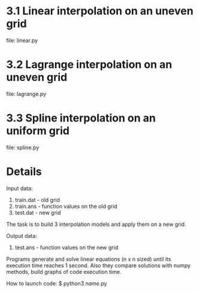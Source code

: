 3.1 Linear interpolation on an uneven grid
=====================================================
file: linear.py

3.2 Lagrange interpolation on an uneven grid
=====================================================
file: lagrange.py

3.3 Spline interpolation on an uniform grid
=====================================================
file: spline.py

Details
=====================================================
Input data:
1) train.dat - old grid
2) train.ans - function values on the old grid
3) test.dat - new grid

The task is to build 3 interpolation models and apply them on a new grid.

Output data:
1) test.ans - function values on the new grid

Programs generate and solve linear equations (n x n sized) until its execution time reaches 1 second.
Also they compare solutions with numpy methods, build graphs of code execution time. 

How to launch code: $ python3 *name*.py
